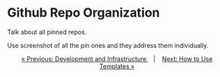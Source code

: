 # Github Repo Organization


Talk about all pinned repos.

Use screenshot of all the pin ones and they address them individually.

<p align="center">
  <a href="index.md">&laquo; Previous: Development and Infrastructure </a> &nbsp;&nbsp;&nbsp;|&nbsp;&nbsp;&nbsp; <a href="template_howto.md">Next: How to Use Templates &raquo;</a>
</p>
